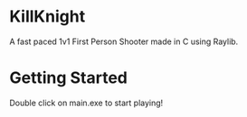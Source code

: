 # KillKnight

A fast paced 1v1 First Person Shooter made in C using Raylib.


# Getting Started

Double click on main.exe to start playing!
